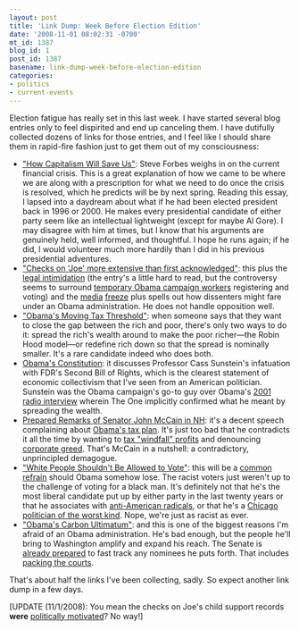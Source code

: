 ```yaml
---
layout: post
title: 'Link Dump: Week Before Election Edition'
date: '2008-11-01 08:02:31 -0700'
mt_id: 1387
blog_id: 1
post_id: 1387
basename: link-dump-week-before-election-edition
categories:
- politics
- current-events
---
```

<p id="linkage-intro">
Election fatigue has really set in this last week. I have started several blog entries only to feel dispirited and end up canceling them. I have dutifully collected dozens of links for those entries, and I feel like I should share them in rapid-fire fashion just to get them out of my consciousness:
</p>
<ul>
<li id="linkage-forbes">
<a href="http://www.forbes.com/forbes/2008/1110/018.html">"How Capitalism Will Save Us"</a>: Steve Forbes weighs in on the current financial crisis. This is a great explanation of how we came to be where we are along with a prescription for what we need to do once the crisis is resolved, which he predicts will be by next spring. Reading this essay, I lapsed into a daydream about what if he had been elected president back in 1996 or 2000. He makes every presidential candidate of either party seem like an intellectual lightweight (except for maybe Al Gore). I may disagree with him at times, but I know that his arguments are genuinely held, well informed, and thoughtful. I hope he runs again; if he did, I would volunteer much more hardily than I did in his previous presidential adventures.
</li>
<li id="linkage-chilling">
<a href="http://www.dispatch.com/live/content/local_news/stories/2008/10/29/joe30.html">"Checks on 'Joe' more extensive than first acknowledged"</a>: this plus the <a href="http://gretawire.foxnews.com/2008/10/27/obama-campaign-lawyer-trying-to-intimidate-student-jounalists-why-because-they-found-actual-fraud/">legal intimidation</a> (the entry's a little hard to read, but the controversy seems to surround <a href="http://www.palestra.net/blogs/read/17746">temporary Obama campaign workers</a> registering and voting) and the <a href="http://blogs.orlandosentinel.com/entertainment_tv_tvblog/2008/10/obama-campaign.html">media</a> <a href="http://elections.foxnews.com/2008/10/31/obama-plane-pitches-reporters-mccain-endorsing-papers/">freeze</a> plus <a href="http://bbrown.info/2008/10/13/why-i-voted-for-mccain.aspx#why-obama-free-speech-refutation"></a> spells out how dissenters might fare under an Obama administration. He does not handle opposition well.
</li>
<li id="linkage-taxation">
<a href="http://corner.nationalreview.com/post/?q=MzI3ODEyM2U4YWQxZDU4ZWQ5Yjk4YWNmZjIzM2U3NmY=">"Obama's Moving Tax Threshold"</a>: when someone says that they want to close the gap between the rich and poor, there's only two ways to do it: spread the rich's wealth around to make the poor richer&#x2014;the Robin Hood model&#x2014;or redefine rich down so that the spread is nominally smaller. It's a rare candidate indeed who does both.
</li>
<li id="linkage-socialism">
<a href="http://www.powerlineblog.com/archives/2008/10/021903.php">Obama's Constitution</a>: it discusses Professor Cass Sunstein's infatuation with FDR's Second Bill of Rights, which is the clearest statement of economic collectivism that I've seen from an American politician. Sunstein was the Obama campaign's go-to guy over Obama's <a href="http://www.youtube.com/watch?v=iivL4c_3pck">2001 radio interview</a> wherein The One implicitly confirmed what he meant by spreading the wealth.
</li>
<li id="linkage-parrot">
<a href="http://www.boston.com/news/politics/2008/articles/2008/10/22/prepared_remarks_of_senator_john_mccain_in_nh/?page=full">Prepared Remarks of Senator John McCain in NH</a>: it's a decent speech complaining about <a href="http://online.wsj.com/article/SB122455061443852529.html">Obama's tax plan</a>. It's just too bad that he contradicts it all the time by wanting to <a href="http://www.youtube.com/watch?v=JCzqj5mOpPU">tax "windfall" profits</a> and denouncing <a href="http://www.theledger.com/article/20080916/NEWS/809160390">corporate greed</a>. That's McCain in a nutshell: a contradictory, unprincipled demagogue.
</li>
<li id="linkage-racism">
<a href="http://www.philly.com/inquirer/opinion/20081026_White_people_shouldn_t_be_allowed_to_vote.html">"White People Shouldn't Be Allowed to Vote"</a>: this will be a <a href="http://www.theweek.com/article/index/89213/3/3/Rationalizing_Obamas_Defeat">common refrain</a> should Obama somehow lose. The racist voters just weren't up to the challenge of voting for a black man. It's definitely not that he's the most liberal candidate put up by either party in the last twenty years or that he associates with <a href="http://article.nationalreview.com/?q=YTQ0YjhlOGVhYjQ0OWRhZjI2MmM4NTQ4NGM5Mjg0MzU=">anti-American radicals</a>, or that he's a <a href="http://janechastain.com/2008/03/13/the-story-behind-obamas-rise-to-power/">Chicago politician of the worst kind</a>. Nope, we're just as racist as ever.
</li>
<li id="linkage-associations">
<a href="http://online.wsj.com/article/SB122445812003548473.html">"Obama's Carbon Ultimatum"</a>: and this is one of the biggest reasons I'm afraid of an Obama administration. He's bad enough, but the people he'll bring to Washington amplify and expand his reach. The Senate is <a href="http://www.ft.com/cms/s/0/997fbe08-a622-11dd-9d26-000077b07658.html">already prepared</a> to fast track any nominees he puts forth. That includes <a href="http://online.wsj.com/article/SB122515067227674187.html">packing the courts</a>.
</li>
</ul>
<p id="linkage-conclusion">
That's about half the links I've been collecting, sadly. So expect another link dump in a few days.
</p>
<p id="linkage-update">
[UPDATE (11/1/2008): You mean the checks on Joe's child support records <strong>were</strong> <a href="http://www.columbusdispatch.com/live/content/local_news/stories/2008/10/31/joe.html">politically motivated</a>? No way!]
</p>
